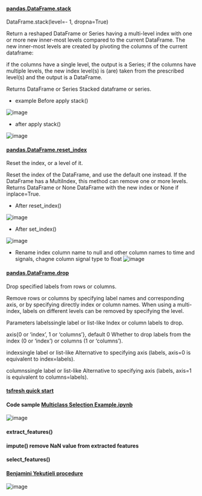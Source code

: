 #### [pandas.DataFrame.stack](https://pandas.pydata.org/pandas-docs/stable/reference/api/pandas.DataFrame.stack.html)

DataFrame.stack(level=- 1, dropna=True)

Return a reshaped DataFrame or Series having a multi-level index with one or more new inner-most levels compared to the current DataFrame. The new inner-most levels are created by pivoting the columns of the current dataframe:

if the columns have a single level, the output is a Series;
if the columns have multiple levels, the new index level(s) is (are) taken from the prescribed level(s) and the output is a DataFrame.

Returns
DataFrame or Series
Stacked dataframe or series.

* example Before apply stack()

![image](https://user-images.githubusercontent.com/39177230/111866213-d9684d80-89a6-11eb-9056-5a8746bb6e74.png)

* after apply stack()

![image](https://user-images.githubusercontent.com/39177230/111866476-ade66280-89a8-11eb-8bd0-b2a305fa17c6.png)

#### [pandas.DataFrame.reset_index](https://pandas.pydata.org/pandas-docs/stable/reference/api/pandas.DataFrame.reset_index.html)

Reset the index, or a level of it.

Reset the index of the DataFrame, and use the default one instead. If the DataFrame has a MultiIndex, this method can remove one or more levels.
Returns
DataFrame or None
DataFrame with the new index or None if inplace=True.

* After reset_index() 

![image](https://user-images.githubusercontent.com/39177230/111866554-4a106980-89a9-11eb-92d1-44b0fd5f55b1.png)

* After set_index() 

![image](https://user-images.githubusercontent.com/39177230/111866590-8217ac80-89a9-11eb-9851-6f1a4f396539.png)


* Rename index column name to null and other column names to time and signals, chagne column signal type to float
![image](https://user-images.githubusercontent.com/39177230/111866779-dc653d00-89aa-11eb-914b-8388000feadf.png)


#### [pandas.DataFrame.drop](https://pandas.pydata.org/pandas-docs/stable/reference/api/pandas.DataFrame.drop.html)

Drop specified labels from rows or columns.

Remove rows or columns by specifying label names and corresponding axis, or by specifying directly index or column names. When using a multi-index, labels on different levels can be removed by specifying the level.

Parameters
labelssingle label or list-like
Index or column labels to drop.

axis{0 or ‘index’, 1 or ‘columns’}, default 0
Whether to drop labels from the index (0 or ‘index’) or columns (1 or ‘columns’).

indexsingle label or list-like
Alternative to specifying axis (labels, axis=0 is equivalent to index=labels).

columnssingle label or list-like
Alternative to specifying axis (labels, axis=1 is equivalent to columns=labels).

#### [tsfresh quick start](https://tsfresh.readthedocs.io/en/latest/text/quick_start.html)

#### Code sample [Multiclass Selection Example.ipynb](https://github.com/frankyangdev/tsfresh/blob/main/notebooks/examples/04%20Multiclass%20Selection%20Example.ipynb)

![image](https://user-images.githubusercontent.com/39177230/111891082-c5662f80-8a2a-11eb-9b1c-011b03394315.png)

#### extract_features()

#### impute() remove NaN value from extracted features

#### select_features()

#### [Benjamini Yekutieli procedure](https://en.wikipedia.org/wiki/False_discovery_rate#Benjamini%E2%80%93Yekutieli_procedure)

![image](https://user-images.githubusercontent.com/39177230/111891167-baf86580-8a2b-11eb-86d6-d871ba454a95.png)










 





